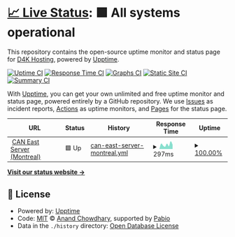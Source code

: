 # [📈 Live Status](https://www.d4kstatus.net): <!--live status--> **🟩 All systems operational**

This repository contains the open-source uptime monitor and status page for [D4K Hosting](www.d4khosting.ca), powered by [Upptime](https://github.com/upptime/upptime).

[![Uptime CI](https://github.com/d4khosting/uptime-d4kstatus-net/workflows/Uptime%20CI/badge.svg)](https://github.com/d4khosting/uptime-d4kstatus-net/actions?query=workflow%3A%22Uptime+CI%22)
[![Response Time CI](https://github.com/d4khosting/uptime-d4kstatus-net/workflows/Response%20Time%20CI/badge.svg)](https://github.com/d4khosting/uptime-d4kstatus-net/actions?query=workflow%3A%22Response+Time+CI%22)
[![Graphs CI](https://github.com/d4khosting/uptime-d4kstatus-net/workflows/Graphs%20CI/badge.svg)](https://github.com/d4khosting/uptime-d4kstatus-net/actions?query=workflow%3A%22Graphs+CI%22)
[![Static Site CI](https://github.com/d4khosting/uptime-d4kstatus-net/workflows/Static%20Site%20CI/badge.svg)](https://github.com/d4khosting/uptime-d4kstatus-net/actions?query=workflow%3A%22Static+Site+CI%22)
[![Summary CI](https://github.com/d4khosting/uptime-d4kstatus-net/workflows/Summary%20CI/badge.svg)](https://github.com/d4khosting/uptime-d4kstatus-net/actions?query=workflow%3A%22Summary+CI%22)

With [Upptime](https://upptime.js.org), you can get your own unlimited and free uptime monitor and status page, powered entirely by a GitHub repository. We use [Issues](https://github.com/d4khosting/uptime-d4kstatus-net/issues) as incident reports, [Actions](https://github.com/d4khosting/uptime-d4kstatus-net/actions) as uptime monitors, and [Pages](https://www.d4kstatus.net) for the status page.

<!--start: status pages-->
<!-- This summary is generated by Upptime (https://github.com/upptime/upptime) -->
<!-- Do not edit this manually, your changes will be overwritten -->
<!-- prettier-ignore -->
| URL | Status | History | Response Time | Uptime |
| --- | ------ | ------- | ------------- | ------ |
| <img alt="" src="https://d4khosting.github.io/uptime-assets/images/internet-favicon-01.svg" height="13"> [CAN East Server (Montreal)](https://vps.d4kservers.net) | 🟩 Up | [can-east-server-montreal.yml](https://github.com/d4khosting/uptime-d4kstatus-net/commits/HEAD/history/can-east-server-montreal.yml) | <details><summary><img alt="Response time graph" src="./graphs/can-east-server-montreal/response-time-week.png" height="20"> 297ms</summary><br><a href="https://www.d4kstatus.net/history/can-east-server-montreal"><img alt="Response time 277" src="https://img.shields.io/endpoint?url=https%3A%2F%2Fraw.githubusercontent.com%2Fd4khosting%2Fuptime-d4kstatus-net%2FHEAD%2Fapi%2Fcan-east-server-montreal%2Fresponse-time.json"></a><br><a href="https://www.d4kstatus.net/history/can-east-server-montreal"><img alt="24-hour response time 291" src="https://img.shields.io/endpoint?url=https%3A%2F%2Fraw.githubusercontent.com%2Fd4khosting%2Fuptime-d4kstatus-net%2FHEAD%2Fapi%2Fcan-east-server-montreal%2Fresponse-time-day.json"></a><br><a href="https://www.d4kstatus.net/history/can-east-server-montreal"><img alt="7-day response time 297" src="https://img.shields.io/endpoint?url=https%3A%2F%2Fraw.githubusercontent.com%2Fd4khosting%2Fuptime-d4kstatus-net%2FHEAD%2Fapi%2Fcan-east-server-montreal%2Fresponse-time-week.json"></a><br><a href="https://www.d4kstatus.net/history/can-east-server-montreal"><img alt="30-day response time 292" src="https://img.shields.io/endpoint?url=https%3A%2F%2Fraw.githubusercontent.com%2Fd4khosting%2Fuptime-d4kstatus-net%2FHEAD%2Fapi%2Fcan-east-server-montreal%2Fresponse-time-month.json"></a><br><a href="https://www.d4kstatus.net/history/can-east-server-montreal"><img alt="1-year response time 277" src="https://img.shields.io/endpoint?url=https%3A%2F%2Fraw.githubusercontent.com%2Fd4khosting%2Fuptime-d4kstatus-net%2FHEAD%2Fapi%2Fcan-east-server-montreal%2Fresponse-time-year.json"></a></details> | <details><summary><a href="https://www.d4kstatus.net/history/can-east-server-montreal">100.00%</a></summary><a href="https://www.d4kstatus.net/history/can-east-server-montreal"><img alt="All-time uptime 100.00%" src="https://img.shields.io/endpoint?url=https%3A%2F%2Fraw.githubusercontent.com%2Fd4khosting%2Fuptime-d4kstatus-net%2FHEAD%2Fapi%2Fcan-east-server-montreal%2Fuptime.json"></a><br><a href="https://www.d4kstatus.net/history/can-east-server-montreal"><img alt="24-hour uptime 100.00%" src="https://img.shields.io/endpoint?url=https%3A%2F%2Fraw.githubusercontent.com%2Fd4khosting%2Fuptime-d4kstatus-net%2FHEAD%2Fapi%2Fcan-east-server-montreal%2Fuptime-day.json"></a><br><a href="https://www.d4kstatus.net/history/can-east-server-montreal"><img alt="7-day uptime 100.00%" src="https://img.shields.io/endpoint?url=https%3A%2F%2Fraw.githubusercontent.com%2Fd4khosting%2Fuptime-d4kstatus-net%2FHEAD%2Fapi%2Fcan-east-server-montreal%2Fuptime-week.json"></a><br><a href="https://www.d4kstatus.net/history/can-east-server-montreal"><img alt="30-day uptime 100.00%" src="https://img.shields.io/endpoint?url=https%3A%2F%2Fraw.githubusercontent.com%2Fd4khosting%2Fuptime-d4kstatus-net%2FHEAD%2Fapi%2Fcan-east-server-montreal%2Fuptime-month.json"></a><br><a href="https://www.d4kstatus.net/history/can-east-server-montreal"><img alt="1-year uptime 100.00%" src="https://img.shields.io/endpoint?url=https%3A%2F%2Fraw.githubusercontent.com%2Fd4khosting%2Fuptime-d4kstatus-net%2FHEAD%2Fapi%2Fcan-east-server-montreal%2Fuptime-year.json"></a></details>

<!--end: status pages-->

[**Visit our status website →**](https://www.d4kstatus.net)

## 📄 License

- Powered by: [Upptime](https://github.com/upptime/upptime)
- Code: [MIT](./LICENSE) © [Anand Chowdhary](https://anandchowdhary.com), supported by [Pabio](https://pabio.com)
- Data in the `./history` directory: [Open Database License](https://opendatacommons.org/licenses/odbl/1-0/)
